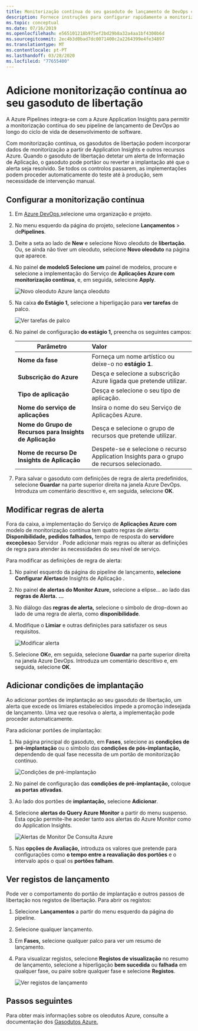 ```yaml
---
title: Monitorização contínua do seu gasoduto de lançamento de DevOps com Pipelines Azure e Insights de Aplicação Azure [ Microsoft Docs
description: Fornece instruções para configurar rapidamente a monitorização contínua com insights de aplicação
ms.topic: conceptual
ms.date: 07/16/2019
ms.openlocfilehash: e565101218b975ef2bd29b8a32a4aa1bf4300b6d
ms.sourcegitcommit: 2ec4b3d0bad7dc0071400c2a2264399e4fe34897
ms.translationtype: MT
ms.contentlocale: pt-PT
ms.lasthandoff: 03/28/2020
ms.locfileid: "77655400"
---
```

# <a name="add-continuous-monitoring-to-your-release-pipeline"></a>Adicione monitorização contínua ao seu gasoduto de libertação

A Azure Pipelines integra-se com a Azure Application Insights para permitir a monitorização contínua do seu pipeline de lançamento de DevOps ao longo do ciclo de vida de desenvolvimento de software. 

Com monitorização contínua, os gasodutos de libertação podem incorporar dados de monitorização a partir de Application Insights e outros recursos Azure. Quando o gasoduto de libertação detetar um alerta de Informação de Aplicação, o gasoduto pode portãor ou reverter a implantação até que o alerta seja resolvido. Se todos os controlos passarem, as implementações podem proceder automaticamente do teste até à produção, sem necessidade de intervenção manual. 

## <a name="configure-continuous-monitoring"></a>Configurar a monitorização contínua

1. Em [Azure DevOps,](https://dev.azure.com)selecione uma organização e projeto.
   
1. No menu esquerdo da página do projeto, selecione **Lançamentos** > de**Pipelines**. 
   
1. Deite a seta ao lado de **New** e selecione Novo oleoduto de **libertação**. Ou, se ainda não tiver um oleoduto, selecione **Novo oleoduto** na página que aparece.
   
1. No painel **de modeloS Selecione um** painel de modelos, procure e selecione a implementação do Serviço de **Aplicações Azure com monitorização contínua**, e, em seguida, selecione **Apply**. 

   ![Novo oleoduto Azure lança oleoduto](media/continuous-monitoring/001.png)

1. Na caixa **do Estágio 1,** selecione a hiperligação para **ver tarefas** de palco.

   ![Ver tarefas de palco](media/continuous-monitoring/002.png)

1. No painel de configuração **do estágio 1,** preencha os seguintes campos: 

    | Parâmetro        | Valor |
   | ------------- |:-----|
   | **Nome da fase**      | Forneça um nome artístico ou deixe-o no **estágio 1**. |
   | **Subscrição do Azure** | Desça e selecione a subscrição Azure ligada que pretende utilizar.|
   | **Tipo de aplicação** | Desça e selecione o seu tipo de aplicação. |
   | **Nome do serviço de aplicações** | Insira o nome do seu Serviço de Aplicações Azure. |
   | **Nome do Grupo de Recursos para Insights de Aplicação**    | Desça e selecione o grupo de recursos que pretende utilizar. |
   | **Nome de recurso De Insights de Aplicação** | Despete-se e selecione o recurso Application Insights para o grupo de recursos selecionado.

1. Para salvar o gasoduto com definições de regra de alerta predefinidos, selecione **Guardar** na parte superior direita na janela Azure DevOps. Introduza um comentário descritivo e, em seguida, selecione **OK**.

## <a name="modify-alert-rules"></a>Modificar regras de alerta

Fora da caixa, a implementação do Serviço de **Aplicações Azure com** modelo de monitorização contínua tem quatro regras de alerta: **Disponibilidade,** **pedidos falhados,** tempo de resposta do **servidor**e **exceções**ao Servidor . Pode adicionar mais regras ou alterar as definições de regra para atender às necessidades do seu nível de serviço. 

Para modificar as definições de regra de alerta:

1. No painel esquerdo da página do pipeline de lançamento, **selecione Configurar Alertas**de Insights de Aplicação .

1. No painel **de alertas do Monitor Azure,** selecione a elipse... ao lado das **regras de Alerta.** **...**
   
1. No diálogo das **regras de alerta,** selecione o símbolo de drop-down ao lado de uma regra de alerta, como **disponibilidade**. 
   
1. Modifique o **Limiar** e outras definições para satisfazer os seus requisitos.
   
   ![Modificar alerta](media/continuous-monitoring/003.png)
   
1. Selecione **OK**e, em seguida, selecione **Guardar** na parte superior direita na janela Azure DevOps. Introduza um comentário descritivo e, em seguida, selecione **OK**.

## <a name="add-deployment-conditions"></a>Adicionar condições de implantação

Ao adicionar portões de implantação ao seu gasoduto de libertação, um alerta que excede os limiares estabelecidos impede a promoção indesejada de lançamento. Uma vez que resolva o alerta, a implementação pode proceder automaticamente.

Para adicionar portões de implantação:

1. Na página principal do gasoduto, em **Fases**, selecione as **condições de pré-implantação** ou o símbolo das **condições de pós-implantação,** dependendo de qual fase necessita de um portão de monitorização contínuo.
   
   ![Condições de pré-implantação](media/continuous-monitoring/004.png)
   
1. No painel de configuração das **condições de pré-implantação,** coloque **as portas** **ativadas**.
   
1. Ao lado dos portões de **implantação,** selecione **Adicionar**.
   
1. Selecione **alertas do Query Azure Monitor** a partir do menu suspenso. Esta opção permite-lhe aceder tanto aos alertas do Azure Monitor como do Application Insights.
   
   ![Alertas de Monitor De Consulta Azure](media/continuous-monitoring/005.png)
   
1. Nas **opções de Avaliação,** introduza os valores que pretende para configurações como **o tempo entre a reavaliação dos portões** e o intervalo após o qual os **portões falham**. 

## <a name="view-release-logs"></a>Ver registos de lançamento

Pode ver o comportamento do portão de implantação e outros passos de libertação nos registos de libertação. Para abrir os registos:

1. Selecione **Lançamentos** a partir do menu esquerdo da página do pipeline. 
   
1. Selecione qualquer lançamento. 
   
1. Em **Fases,** selecione qualquer palco para ver um resumo de lançamento. 
   
1. Para visualizar registos, selecione **Registos de visualização** no resumo de lançamento, selecione a hiperligação **bem sucedida** ou **falhada** em qualquer fase, ou paire sobre qualquer fase e selecione **Registos**. 
   
   ![Ver registos de lançamento](media/continuous-monitoring/006.png)

## <a name="next-steps"></a>Passos seguintes

Para obter mais informações sobre os oleodutos Azure, consulte a documentação dos [Gasodutos Azure.](https://docs.microsoft.com/azure/devops/pipelines)
